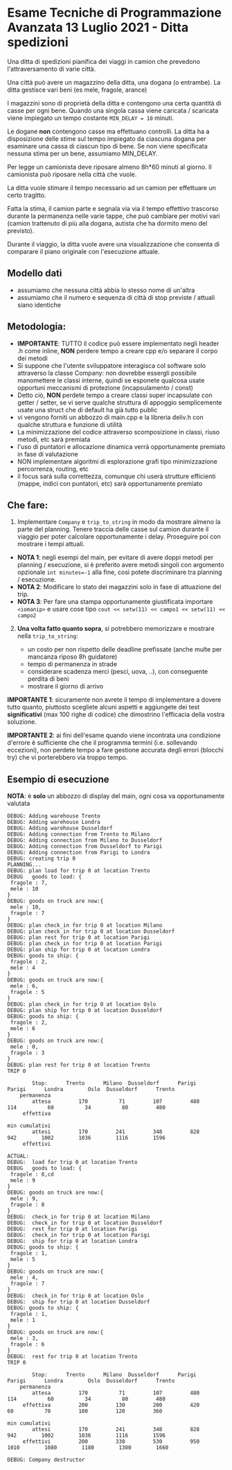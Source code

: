 
# Esame Tecniche di Programmazione Avanzata 13 Luglio 2021 - Ditta spedizioni

Una ditta di spedizioni pianifica dei viaggi in camion che prevedono l'attraversamento di varie città. 

Una città può avere un magazzino della ditta, una dogana (o entrambe). La ditta gestisce vari beni (es mele, fragole, arance)

I magazzini sono di proprietà della ditta e contengono una certa quantità di casse per ogni bene. Quando una singola cassa viene caricata / scaricata viene impiegato un tempo costante `MIN_DELAY = 10` minuti.

Le dogane **non** contengono casse ma effettuano controlli. La ditta ha a disposizione delle stime sul tempo impiegato da 
ciascuna dogana per esaminare una cassa di ciascun tipo di bene. Se non viene specificata nessuna stima per un bene, assumiamo MIN_DELAY.

Per legge un camionista deve riposare almeno 8h*60 minuti al giorno. Il camionista può riposare nella città che vuole.

La ditta vuole stimare il tempo necessario ad un camion per effettuare un certo tragitto. 

Fatta la stima, il camion parte e segnala via via il tempo effettivo trascorso durante la permanenza nelle varie tappe, che può cambiare per motivi vari (camion trattenuto di più alla dogana, autista che ha dormito meno del previsto).

Durante il viaggio, la ditta vuole avere una visualizzazione che consenta di comparare il piano originale 
con l'esecuzione attuale.

## Modello dati

- assumiamo che nessuna città abbia lo stesso nome di un'altra
- assumiamo che il numero e sequenza di città di stop previste / attuali siano identiche

## Metodologia:

- **IMPORTANTE**: TUTTO il codice può essere implementato negli header .h come inline, **NON** perdere tempo a creare cpp e/o separare il corpo dei metodi
- Si suppone che l'utente sviluppatore interagisca col software solo attraverso la classe Company: non dovrebbe essergli possibile manomettere le classi interne, quindi se esponete qualcosa usate opportuni meccanismi di protezione (incapsulamento / const)
- Detto ciò, **NON** perdete tempo a creare classi super incapsulate con getter / setter, se vi serve qualche struttura di appoggio semplicemente usate una struct che di default ha già tutto public
- vi vengono forniti un abbozzo di main.cpp e la libreria deliv.h con qualche struttura e funzione di utilità
- La minimizzazione del codice attraverso scomposizione in classi, riuso metodi, etc sarà premiata
- l'uso di puntatori e allocazione dinamica verrà opportunamente premiato in fase di valutazione
- NON implementare algoritmi di esplorazione grafi tipo minimizzazione percorrenza, routing, etc
- il focus sarà sulla correttezza, comunque chi userà strutture efficienti (mappe, indici con puntatori, etc) sarà opportunamente premiato


## Che fare:

1. Implementare `Company` e `trip_to_string` in modo da mostrare almeno la parte del planning.   Tenere traccia delle casse sul camion durante il viaggio per poter calcolare opportunamente i delay. Proseguire poi con mostrare i tempi attuali.

- **NOTA 1**: negli esempi del main, per evitare di avere doppi metodi per planning / esecuzione, si è preferito avere metodi singoli con argomento opzionale `int minutes=-1` alla fine, così potete discriminare tra planning / esecuzione.
- **NOTA 2**: Modificare lo stato dei magazzini solo in fase di attuazione del trip.
- **NOTA 3**: Per fare una stampa opportunamente giustificata importare `<iomanip>` e usare cose tipo `cout << setw(11) << campo1 << setw(11) << campo2` 

2. **Una volta fatto quanto sopra**, si potrebbero memorizzare e mostrare nella `trip_to_string`:

    - un costo per non rispetto delle deadline prefissate (anche multe per mancanza riposo 8h guidatore)
    - tempo di permanenza in strade
    - considerare scadenza merci (pesci, uova, ..), con conseguente perdita di beni
    - mostrare il giorno di arrivo


**IMPORTANTE 1**: sicuramente non avrete il tempo di implementare a dovere tutto quanto, piuttosto scegliete alcuni aspetti e aggiungete dei test **significativi** (max 100 righe di codice) che dimostrino l'efficacia della vostra soluzione. 

**IMPORTANTE 2**: ai fini dell'esame quando viene incontrata una condizione d'errore è sufficiente che che il programma termini (i.e. sollevando eccezioni), non perdete tempo a fare gestione accurata degli errori (blocchi try) che vi porterebbero via troppo tempo.

## Esempio di esecuzione

**NOTA**: è **solo** un abbozzo di display del main, ogni cosa va opportunamente valutata

```
DEBUG: Adding warehouse Trento
DEBUG: Adding warehouse Londra
DEBUG: Adding warehouse Dusseldorf
DEBUG: Adding connection from Trento to Milano
DEBUG: Adding connection from Milano to Dusseldorf
DEBUG: Adding connection from Dusseldorf to Parigi
DEBUG: Adding connection from Parigi to Londra
DEBUG: creating trip 0
PLANNING...
DEBUG: plan load for trip 0 at location Trento
DEBUG   goods to load: {
 fragole : 7,
 mele : 10
}
DEBUG: goods on truck are now:{
 mele : 10,
 fragole : 7
}
DEBUG: plan check_in for trip 0 at location Milano
DEBUG: plan check_in for trip 0 at location Dusseldorf
DEBUG: plan rest for trip 0 at location Parigi
DEBUG: plan check_in for trip 0 at location Parigi
DEBUG: plan ship for trip 0 at location Londra
DEBUG: goods to ship: {
 fragole : 2,
 mele : 4
}
DEBUG: goods on truck are now:{
 mele : 6,
 fragole : 5
}
DEBUG: plan check_in for trip 0 at location Oslo
DEBUG: plan ship for trip 0 at location Dusseldorf
DEBUG: goods to ship: {
 fragole : 2,
 mele : 6
}
DEBUG: goods on truck are now:{
 mele : 0,
 fragole : 3
}
DEBUG: plan rest for trip 0 at location Trento
TRIP 0

        Stop:      Trento      Milano  Dusseldorf      Parigi      Parigi      Londra        Oslo  Dusseldorf      Trento
    permanenza
        attesa         170          71         107         480         114          60          34          80         480
     effettiva

min cumulativi
        attesi         170         241         348         828         942        1002        1036        1116        1596
     effettivi

ACTUAL:
DEBUG:  load for trip 0 at location Trento
DEBUG   goods to load: {
 fragole : 8,cd
 mele : 9
}
DEBUG: goods on truck are now:{
 mele : 9,
 fragole : 8
}
DEBUG:  check_in for trip 0 at location Milano
DEBUG:  check_in for trip 0 at location Dusseldorf
DEBUG:  rest for trip 0 at location Parigi
DEBUG:  check_in for trip 0 at location Parigi
DEBUG:  ship for trip 0 at location Londra
DEBUG: goods to ship: {
 fragole : 1,
 mele : 5
}
DEBUG: goods on truck are now:{
 mele : 4,
 fragole : 7
}
DEBUG:  check_in for trip 0 at location Oslo
DEBUG:  ship for trip 0 at location Dusseldorf
DEBUG: goods to ship: {
 fragole : 1,
 mele : 1
}
DEBUG: goods on truck are now:{
 mele : 3,
 fragole : 6
}
DEBUG:  rest for trip 0 at location Trento
TRIP 0

        Stop:      Trento      Milano  Dusseldorf      Parigi      Parigi      Londra        Oslo  Dusseldorf      Trento
    permanenza
        attesa         170          71         107         480         114          60          34          80         480
     effettiva         200         130         200         420          60          70         100         120         360

min cumulativi
        attesi         170         241         348         828         942        1002        1036        1116        1596
     effettivi         200         330         530         950        1010        1080        1180        1300        1660

DEBUG: Company destructor
```